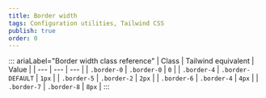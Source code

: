 ```yaml
---
title: Border width 
tags: Configuration utilities, Tailwind CSS
publish: true
order: 0
---
```




::: ariaLabel="Border width class reference"
| Class | Tailwind equivalent | Value |
| --- | --- | --- |
| `.border-0` | `.border-0` | `0` |
| `.border-4` | `.border-DEFAULT` | `1px` |
| `.border-5` | `.border-2` | `2px` |
| `.border-6` | `.border-4` | `4px` |
| `.border-7` | `.border-8` | `8px` |
:::

